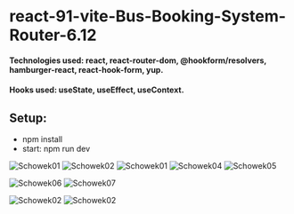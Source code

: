 # react-91-vite-Bus-Booking-System-Router-6.12

#### Technologies used: react, react-router-dom, @hookform/resolvers, hamburger-react, react-hook-form, yup.
#### Hooks used: useState, useEffect, useContext.
## Setup:
* npm install
* start: npm run dev

![Schowek01](https://github.com/ajarek/react-91-vite-Bus-Booking-System-Router-6.12/assets/61388692/3dab01f8-2fe9-4974-8d2e-7e50ded3f649)
![Schowek02](https://github.com/ajarek/react-91-vite-Bus-Booking-System-Router-6.12/assets/61388692/762d1acf-00a9-42ae-9426-0f15664bdad7)
![Schowek01](https://github.com/ajarek/react-91-vite-Bus-Booking-System-Router-6.12/assets/61388692/3de5416a-50f1-46dc-ba4c-c73d29761043)
![Schowek04](https://github.com/ajarek/react-91-vite-Bus-Booking-System-Router-6.12/assets/61388692/33208951-6374-4d4d-b7a9-cd8e8a45dc50)
![Schowek05](https://github.com/ajarek/react-91-vite-Bus-Booking-System-Router-6.12/assets/61388692/fd09fbc9-8401-4e34-9675-70f23d388e8d)

![Schowek06](https://github.com/ajarek/react-91-vite-Bus-Booking-System-Router-6.12/assets/61388692/782ca70f-a9b7-4a48-8f11-ba80f58980cb)
![Schowek07](https://github.com/ajarek/react-91-vite-Bus-Booking-System-Router-6.12/assets/61388692/4d163871-185a-474b-b235-17581b00870b)

![Schowek02](https://github.com/ajarek/react-91-vite-Bus-Booking-System-Router-6.12/assets/61388692/0f589fa7-0b9c-4032-b0c8-7349b89a1623)
![Schowek02](https://github.com/ajarek/react-91-vite-Bus-Booking-System-Router-6.12/assets/61388692/516f83f6-3b0e-4dd4-b4cf-7f6e2c272cbf)
